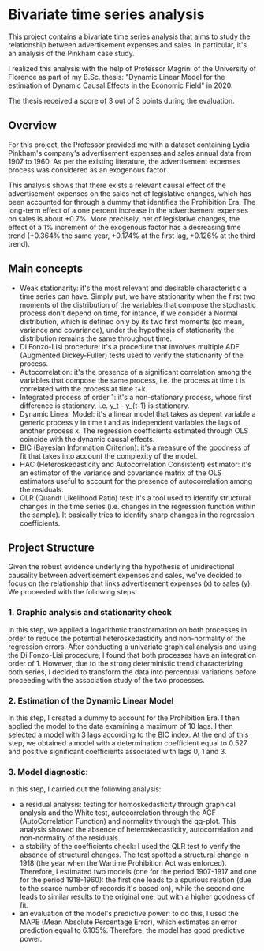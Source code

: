 # Bivariate time series analysis
This project contains a bivariate time series analysis that aims to study the relationship between advertisement expenses and sales. In particular, it's an analysis of the Pinkham case study.

I realized this analysis with the help of Professor Magrini of the University of Florence as part of my B.Sc. thesis: "Dynamic Linear Model for the estimation of Dynamic Causal Effects in the Economic Field" in 2020.

The thesis received a score of 3 out of 3 points during the evaluation.

## Overview
For this project, the Professor provided me with a dataset containing Lydia Pinkham's company's advertisement expenses and sales annual data from 1907 to 1960. As per the existing literature, the advertisement expenses process was considered as an exogenous factor .

This analysis shows that there exists a relevant causal effect of the advertisement expenses on the sales net of legislative changes, which has been accounted for through a dummy that identifies the Prohibition Era. The long-term effect of a one percent increase in the advertisement expenses on sales is about +0.7%. More precisely, net of legislative changes, the effect of a 1% increment of the exogenous factor has a decreasing time trend (+0.364% the same year, +0.174% at the first lag, +0.126% at the third trend).


## Main concepts
- Weak stationarity: it's the most relevant and desirable characteristic a time series can have. Simply put, we have stationarity when the first two moments of the distribution of the variables that compose the stochastic process don't depend on time, for intance, if we consider a Normal distribution, which is defined only by its two first moments (so mean, variance and covariance), under the hypothesis of stationarity the distribution remains the same throughout time.
- Di Fonzo-Lisi procedure: it's a procedure that involves multiple ADF (Augmented Dickey-Fuller) tests used to verify the stationarity of the process.
- Autocorrelation: it's the presence of a significant correlation among the variables that compose the same process, i.e. the process at time t is correlated with the process at time t+k.
- Integrated process of order 1: it's a non-stationary process, whose first difference is stationary, i.e. y_t - y_{t-1} is stationary.
- Dynamic Linear Model: it's a linear model that takes as depent variable a generic process y in time t and as independent variables the lags of another process x. The regression coefficients estimated through OLS coincide with the dynamic causal effects.
- BIC (Bayesian Information Criterion): it's a measure of the goodness of fit that takes into account the complexity of the model.
- HAC (Heteroskedasticity and Autocorrelation Consistent) estimator: it's an estimator of the variance and covariance matrix of the OLS estimators useful to account for the presence of autocorrelation among the residuals.
- QLR (Quandt Likelihood Ratio) test: it's a tool used to identify structural changes in the time series (i.e. changes in the regression function within the sample). It basically tries to identify sharp changes in the regression coefficients.

## Project Structure
Given the robust evidence underlying the hypothesis of unidirectional causality between advertisement expenses and sales, we've decided to focus on the relationship that links advertisement expenses (x) to sales (y). We proceeded with the following steps:
### 1. Graphic analysis and stationarity check
In this step, we applied a logarithmic transformation on both processes in order to reduce the potential heteroskedasticity and non-normality of the regression errors. After conducting a univariate graphical analysis and using the Di Fonzo-Lisi procedure, I found that both processes have an integration order of 1. However, due to the strong deterministic trend characterizing both series, I decided to transform the data into percentual variations before proceeding with the association study of the two processes.
### 2. Estimation of the Dynamic Linear Model
In this step, I created a dummy to account for the Prohibition Era. I then applied the model to the data examining a maximum of 10 lags. I then selected a model with 3 lags according to the BIC index. At the end of this step, we obtained a model with a determination coefficient equal to 0.527 and positive significant coefficients associated with lags 0, 1 and 3.
### 3. Model diagnostic: 
In this step, I carried out the following analysis:

- a residual analysis: testing for homoskedasticity through graphical analysis and the White test, autocorrelation through the ACF (AutoCorrelation Function) and normality through the qq-plot. This analysis showed the absence of heteroskedasticity, autocorrelation and non-normality of the residuals.
-  a stability of the coefficients check: I used the QLR test to verify the absence of structural changes. The test spotted a structural change in 1918 (the year when the Wartime Prohibition Act was enforced). Therefore, I estimated two models (one for the period 1907-1917 and one for the period 1918-1960): the first one leads to a spurious relation (due to the scarce number of records it's based on), while the second one leads to similar results to the original one, but with a higher goodness of fit.
-  an evaluation of the model's predictive power: to do this, I used the MAPE (Mean Absolute Percentage Error), which estimates an error prediction equal to 6.105%. Therefore, the model has good predictive power.
